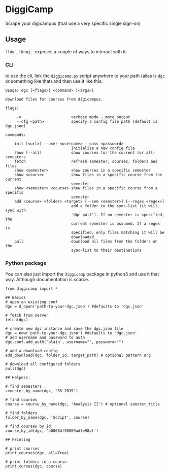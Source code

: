 # DiggiCamp

Scrape your digicampus (that use a very specific single sign-on)


## Usage

This... thing... exposes a couple of ways to interact with it:

### CLI
to use the cli, link the `diggicamp.py` script anywhere to your path (alias is `dgc` or something like that) and then use it like this:

```
Usage: dgc [<flags>] <command> [<args>]

Download files for courses from digicampus.

flags:

     -v                      verbose mode - more output
     --cfg <path>            specify a config file path (default is dgc.json)

commands:

    init [<url>] --user <username> --pass <password>
                             Initialize a new config file
    show [--all]             show courses for the current (or all) semesters
    fetch                    refresh semester, courses, folders and files
    show <semester>          show courses in a specific semester
    show <course>            show files in a specific course from the current 
                             semester
    show <semester> <course> show files in a specific course from a specific
                             semester
    add <course> <folder> <target> [--sem <semster>] [--regex <regex>]
                             add a folder to the sync-list (it will sync with 
                             'dgc pull'). If no semester is specified, the 
                             current semester is assumed. If a regex is 
                             specified, only files matching it will be 
                             downloaded
    pull                     download all files from the folders on the 
                             sync-list to their destinations
```

### Python package

You can also just import the `diggicamp` package in python3 and use it that way. Although documentation is scarce.

```python3
from diggicamp import *

## Basics
# open an existing conf
dgc = d_open('path-to-your-dgc.json') #defaults to 'dgc.json'

# fetch from server
fetch(dgc)

# create new dgc instance and save the dgc.json file
dgc = new('path-to-your-dgc.json') #defaults to 'dgc.json'
# add username and password to auth
dgc.conf.add_auth('plain', username="", password="")

# add a download config
add_download(dgc, folder_id, target_path) # optional pattern arg

# download all configured folders
pull(dgc)

## Helpers:

# find semesters
semester_by_name(dgc, 'SS 2019')

# find courses 
course = course_by_name(dgc, 'Analysis II') # optional semster_title

# find folders
folder_by_name(dgc, 'Script', course)

# find courses by id:
course_by_id(dgc, 'a0808df98009adfe98af')

## Printing

# print courses
print_courses(dgc, all=True)

# print folders in a course
print_curses(dgc, course)
```
